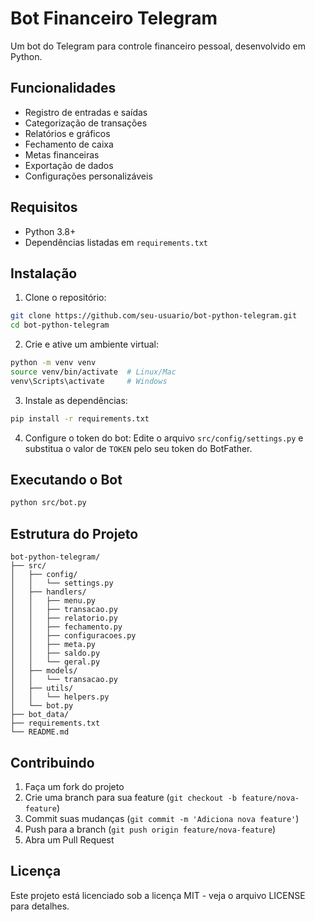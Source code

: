 # Bot Financeiro Telegram

Um bot do Telegram para controle financeiro pessoal, desenvolvido em Python.

## Funcionalidades

- Registro de entradas e saídas
- Categorização de transações
- Relatórios e gráficos
- Fechamento de caixa
- Metas financeiras
- Exportação de dados
- Configurações personalizáveis

## Requisitos

- Python 3.8+
- Dependências listadas em `requirements.txt`

## Instalação

1. Clone o repositório:
```bash
git clone https://github.com/seu-usuario/bot-python-telegram.git
cd bot-python-telegram
```

2. Crie e ative um ambiente virtual:
```bash
python -m venv venv
source venv/bin/activate  # Linux/Mac
venv\Scripts\activate     # Windows
```

3. Instale as dependências:
```bash
pip install -r requirements.txt
```

4. Configure o token do bot:
Edite o arquivo `src/config/settings.py` e substitua o valor de `TOKEN` pelo seu token do BotFather.

## Executando o Bot

```bash
python src/bot.py
```

## Estrutura do Projeto

```
bot-python-telegram/
├── src/
│   ├── config/
│   │   └── settings.py
│   ├── handlers/
│   │   ├── menu.py
│   │   ├── transacao.py
│   │   ├── relatorio.py
│   │   ├── fechamento.py
│   │   ├── configuracoes.py
│   │   ├── meta.py
│   │   ├── saldo.py
│   │   └── geral.py
│   ├── models/
│   │   └── transacao.py
│   ├── utils/
│   │   └── helpers.py
│   └── bot.py
├── bot_data/
├── requirements.txt
└── README.md
```

## Contribuindo

1. Faça um fork do projeto
2. Crie uma branch para sua feature (`git checkout -b feature/nova-feature`)
3. Commit suas mudanças (`git commit -m 'Adiciona nova feature'`)
4. Push para a branch (`git push origin feature/nova-feature`)
5. Abra um Pull Request

## Licença

Este projeto está licenciado sob a licença MIT - veja o arquivo LICENSE para detalhes. 
